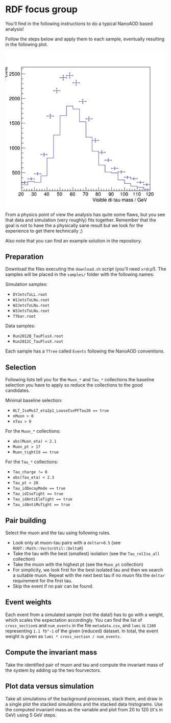 # RDF focus group

You'll find in the following instructions to do a typical NanoAOD based analysis!

Follow the steps below and apply them to each sample, eventually resulting in the following plot.

![](plot.png)

From a physics point of view the analysis has quite some flaws, but you see that data and simulation (very roughly) fits together.
Remember that the goal is not to have the a physically sane result but we look for the experience to get there technically ;)

Also note that you can find an example solution in the repository.

## Preparation

Download the files executing the `download.sh` script (you'll need `xrdcp`!). The samples will be placed in the `samples/` folder with the following names:

Simulation samples:

- `DYJetsToLL.root`
- `W1JetsToLNu.root`
- `W2JetsToLNu.root`
- `W3JetsToLNu.root`
- `TTbar.root`

Data samples:

- `Run2012B_TauPlusX.root`
- `Run2012C_TauPlusX.root`

Each sample has a `TTree` called `Events` following the NanoAOD conventions.

## Selection

Following lists tell you for the `Muon_*` and `Tau_*` collections the baseline selection you have to apply so reduce the collections to the good candidates.

Minimal baseline selection:

- `HLT_IsoMu17_eta2p1_LooseIsoPFTau20 == true`
- `nMuon > 0`
- `nTau > 0`

For the `Muon_*` collections:

- `abs(Muon_eta) < 2.1`
- `Muon_pt > 17`
- `Muon_tightId == true`

For the `Tau_*` collections:

- `Tau_charge != 0`
- `abs(Tau_eta) < 2.3`
- `Tau_pt > 20`
- `Tau_idDecayMode == true`
- `Tau_idIsoTight == true`
- `Tau_idAntiEleTight == true`
- `Tau_idAntiMuTight == true`

## Pair building

Select the muon and the tau using following rules.

- Look only at muon-tau pairs with a `deltar>0.5` (see `ROOT::Math::VectorUtil::DeltaR`)
- Take the tau with the best (smallest) isolation (see the `Tau_relIso_all` collection)
- Take the muon with the highest pt (see the `Muon_pt` collection)
- For simplicity, we look first for the best isolated tau and then we search a suitable muon. Repeat with the next best tau if no muon fits the `deltar` requirement for the first tau.
- Skip the event if no pair can be found.

## Event weights

Each event from a simulated sample (not the data!) has to go with a weight, which scales the expectation accordingly. You can find the list of `cross_section`s and `num_events` in the file `metadata.csv`, and `lumi` is `1100` representing `1.1 fb^-1` of the given (reduced) dataset. In total, the event weight is given as `lumi * cross_section / num_events`.

## Compute the invariant mass

Take the identified pair of muon and tau and compute the invariant mass of the system by adding up the two fourvectors.

## Plot data versus simulation

Take all simulations of the background processes, stack them, and draw in a single plot the stacked simulations and the stacked data histograms. Use the computed invariant mass as the variable and plot from 20 to 120 (it's in GeV) using 5 GeV steps.
